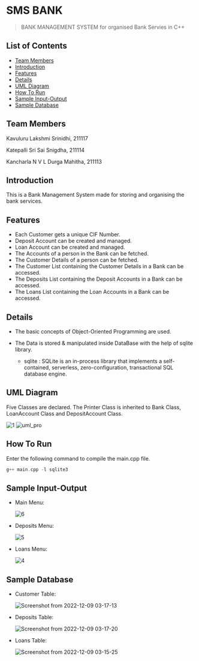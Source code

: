 
# SMS BANK <!-- omit in toc -->

> BANK MANAGEMENT SYSTEM for organised Bank Servies in C++


## List of Contents
- [Team Members](#team-members)
- [Introduction](#introduction)
- [Features](#features)
- [Details](#details)
- [UML Diagram](#uml-diagram)
- [How To Run](#how-to-run)
- [Sample Input-Output](#sample-input-output)
- [Sample Database](#sample-database)

## Team Members

 Kavuluru Lakshmi Srinidhi, 211117
 
 Katepalli Sri Sai Snigdha, 211114
 
 Kancharla N V L Durga Mahitha, 211113


## Introduction

This is a Bank Management System made for storing and organising the bank services.

## Features

- Each Customer gets a unique CIF Number.
- Deposit Account can be created and managed.
- Loan Account can be created and managed.
- The Accounts of a person in the Bank can be fetched.
- The Customer Details of a person can be fetched.
- The Customer List containing the Customer Details in a Bank can be accessed.
- The Deposits List containing the Deposit Accounts in a Bank can be accessed.
- The Loans List containing the Loan Accounts in a Bank can be accessed.

## Details


- The basic concepts of Object-Oriented Programming are used.

- The Data is stored & manipulated inside DataBase with the help of sqlite library.

  - sqlite : SQLite is an in-process library that implements a self-contained, serverless, zero-configuration, transactional SQL database engine.

## UML Diagram

Five Classes are declared. The Printer Class is inherited to Bank Class, LoanAccount Class and DepositAccount Class.

![1](https://user-images.githubusercontent.com/98080072/206574985-302e9445-ab21-446f-bdd7-c8ef9ca06a1d.png)
![uml_pro](https://user-images.githubusercontent.com/98080072/206639122-6feb7921-a1db-4870-be70-bcca92be0448.png)


## How To Run

Enter the following command to compile the main.cpp file.


```a
g++ main.cpp -l sqlite3

```
## Sample Input-Output

- Main Menu:
  
  ![6](https://user-images.githubusercontent.com/107610309/206569382-73350af6-47e3-42e5-b8be-f4ae7556b080.png)

- Deposits Menu:
  
  ![5](https://user-images.githubusercontent.com/107610309/206570095-f8fac859-c801-4b86-8b92-cefb8d5be5a2.png)
  
- Loans Menu:
  
  ![4](https://user-images.githubusercontent.com/107610309/206570301-9ee15796-a94a-4333-bc7c-9e3634e2da65.png)



## Sample Database


- Customer Table:
  
  ![Screenshot from 2022-12-09 03-17-13](https://user-images.githubusercontent.com/107610309/206575274-a5de3047-1fe1-4a70-8e7f-207adcfdbefb.png)

- Deposits Table:
  
  ![Screenshot from 2022-12-09 03-17-20](https://user-images.githubusercontent.com/107610309/206575355-d24aba84-741f-413f-b2af-895d440d588f.png)

- Loans Table:
  
  ![Screenshot from 2022-12-09 03-15-25](https://user-images.githubusercontent.com/107610309/206575426-6281e1e7-d3f8-4cc7-804d-27fdaa71e277.png)

